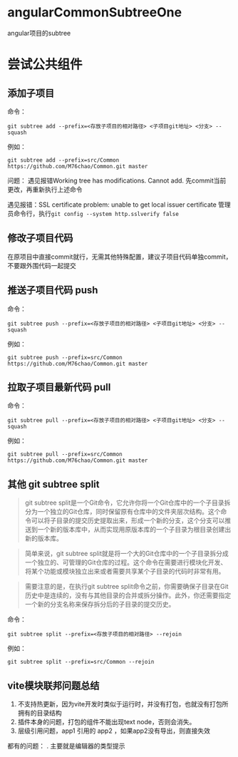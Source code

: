 # angularCommonSubtreeOne
angular项目的subtree

# 尝试公共组件

## 添加子项目

命令：
```
git subtree add --prefix=<存放子项目的相对路径> <子项目git地址> <分支> --squash
```

例如：
```
git subtree add --prefix=src/Common https://github.com/M76chao/Common.git master
```
问题：
遇见报错Working tree has modifications.  Cannot add.
先commit当前更改，再重新执行上述命令


遇见报错：SSL certificate problem: unable to get local issuer certificate
管理员命令行，执行`git config --system http.sslverify false`


## 修改子项目代码
在原项目中直接commit就行，无需其他特殊配置，建议子项目代码单独commit，不要跟外围代码一起提交

## 推送子项目代码 push

命令：
```
git subtree push --prefix=<存放子项目的相对路径> <子项目git地址> <分支> --squash
```

例如：
```
git subtree push --prefix=src/Common https://github.com/M76chao/Common.git master
```

## 拉取子项目最新代码 pull
命令：
```
git subtree pull --prefix=<存放子项目的相对路径> <子项目git地址> <分支> --squash
```

例如：
```
git subtree pull --prefix=src/Common https://github.com/M76chao/Common.git master
```

## 其他 git subtree split
> git subtree split是一个Git命令，它允许你将一个Git仓库中的一个子目录拆分为一个独立的Git仓库，同时保留原有仓库中的文件夹层次结构。这个命令可以将子目录的提交历史提取出来，形成一个新的分支，这个分支可以推送到一个新的版本库中，从而实现用原版本库的一个子目录为根目录创建出新的版本库。 

> 简单来说，git subtree split就是将一个大的Git仓库中的一个子目录拆分成一个独立的、可管理的Git仓库的过程。这个命令在需要进行模块化开发、将某个功能或模块独立出来或者需要共享某个子目录的代码时非常有用。 

> 需要注意的是，在执行git subtree split命令之前，你需要确保子目录在Git历史中是连续的，没有与其他目录的合并或拆分操作。此外，你还需要指定一个新的分支名称来保存拆分后的子目录的提交历史。

命令：
```
git subtree split --prefix=<存放子项目的相对路径> --rejoin
```

例如：
```
git subtree split --prefix=src/Common --rejoin
```


## vite模块联邦问题总结
1. 不支持热更新，因为vite开发时类似于运行时，并没有打包，也就没有打包所拥有的目录结构
2. 插件本身的问题，打包的组件不能出现text node，否则会消失。
3. 层级引用问题，app1 引用的 app2 ，如果app2没有导出，则直接失效

都有的问题：
. 主要就是编辑器的类型提示
